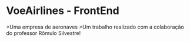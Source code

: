 <h1>VoeAirlines - FrontEnd</h1>
>Uma empresa de aeronaves
>Um trabalho realizado com a colaboração do professor Rômulo Silvestre!

